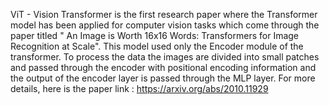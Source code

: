 ViT - Vision Transformer is the first research paper where the Transformer model has been applied for computer vision tasks which come through the paper titled " An Image is Worth 16x16 Words: Transformers for Image Recognition at Scale". This model used only the Encoder module of the transformer. To process the data the images are divided into small patches and passed through the encoder with positional encoding information and the output of the encoder layer is passed through the MLP layer. For more details, here is the paper link : https://arxiv.org/abs/2010.11929

